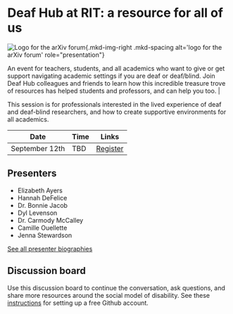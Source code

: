 # Deaf Hub at RIT: a resource for all of us

![Logo for the arXiv forum](../../assets/arxiv-forum-logo-full-2024.svg){.mkd-img-right .mkd-spacing alt='logo for the arXiv forum' role="presentation"}

An event for teachers, students, and all academics who want to give or get support navigating academic settings if you are deaf or deaf/blind. Join Deaf Hub colleagues and friends to learn how this incredible treasure trove of resources has helped students and professors, and can help you too. |

This session is for professionals interested in the lived experience of deaf and deaf-blind researchers, and how to create supportive environments for all academics.

| Date | Time | Links |
|---|---|---|
| September 12th | TBD |  [Register](https://cornell.ca1.qualtrics.com/jfe/form/SV_eEZ1d27LF2fVM7Y) |

## Presenters

- Elizabeth Ayers
- Hannah DeFelice
- Dr. Bonnie Jacob
- Dyl Levenson
- Dr. Carmody McCalley
- Camille Ouellette
- Jenna Stewardson

[See all presenter biographies](presenters)

<!-- ## Session materials and resources -->


## Discussion board
Use this discussion board to continue the conversation, ask questions, and share more resources around the social model of disability. See these [instructions](discussion-board.md) for setting up a free Github account.
